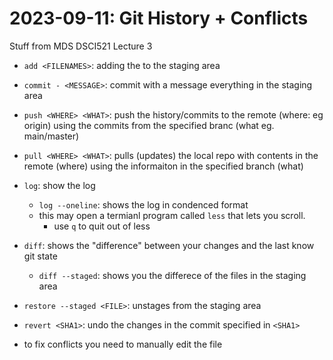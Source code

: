 # 2023-09-11: Git History + Conflicts

Stuff from MDS DSCI521 Lecture 3

- `add <FILENAMES>`: adding the <FILENAMES> to the staging area
- `commit - <MESSAGE>`: commit with a message everything in the staging area
- `push <WHERE> <WHAT>`: push the history/commits to the remote (where: eg origin) using the commits from the specified branc (what eg. main/master)
- `pull <WHERE> <WHAT>`: pulls (updates) the local repo with contents in the remote (where) using the informaiton in the specified branch (what)

- `log`: show the log
    - `log --oneline`: shows the log in condenced format
    - this may open a termianl program called `less` that lets you scroll.
        - use `q` to quit out of less

-  `diff`: shows the "difference" between your changes and the last know git state
    - `diff --staged`: shows you the differece of the files in the staging area

-  `restore --staged <FILE>`: unstages <FILE> from the staging area

- `revert <SHA1>`: undo the changes in the commit specified in `<SHA1>`

- to fix conflicts you need to manually edit the file